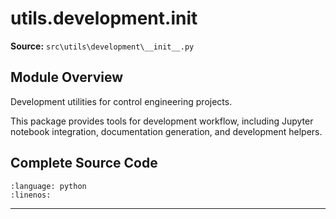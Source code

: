# utils.development.__init__

**Source:** `src\utils\development\__init__.py`

## Module Overview

Development utilities for control engineering projects.

This package provides tools for development workflow, including Jupyter
notebook integration, documentation generation, and development helpers.

## Complete Source Code

```{literalinclude} ../../../src/utils/development/__init__.py
:language: python
:linenos:
```

---

